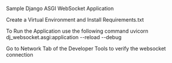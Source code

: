 Sample Django ASGI WebSocket Application

Create a Virtual Environment and Install Requirements.txt

To Run the Application use the following command
uvicorn dj_websocket.asgi:application --reload --debug

Go to Network Tab of the Developer Tools to verify the websocket connection
